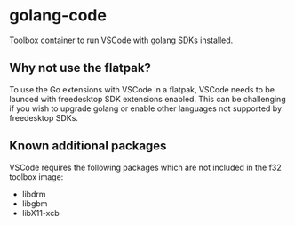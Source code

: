 # golang-code

Toolbox container to run VSCode with golang SDKs installed.

## Why not use the flatpak?

To use the Go extensions with VSCode in a flatpak, VSCode needs to be launced with freedesktop SDK
extensions enabled. This can be challenging if you wish to upgrade golang or enable other languages
not supported by freedesktop SDKs.

## Known additional packages

VSCode requires the following packages which are not included in the f32 toolbox image:

- libdrm 
- libgbm
- libX11-xcb
